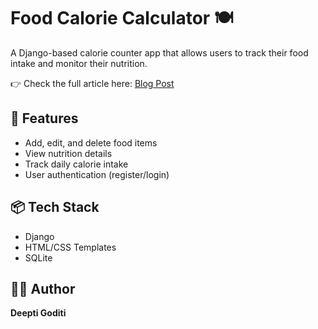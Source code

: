 # Food Calorie Calculator 🍽️

A Django-based calorie counter app that allows users to track their food intake and monitor their nutrition.

👉 Check the full article here: [Blog Post](https://medium.com/dev-genius/calorie-tracker-app-with-python-django-framework-cc86dc2046e8)

## 🔧 Features
- Add, edit, and delete food items
- View nutrition details
- Track daily calorie intake
- User authentication (register/login)

## 📦 Tech Stack
- Django
- HTML/CSS Templates
- SQLite

## 🙋‍♀️ Author
**Deepti Goditi**
